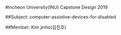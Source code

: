 #Incheon University(INU) Capstone Design 2019


##Subject: computer-assistive-devices-for-disabled  


##Member: Kim jinho(김진호)  
